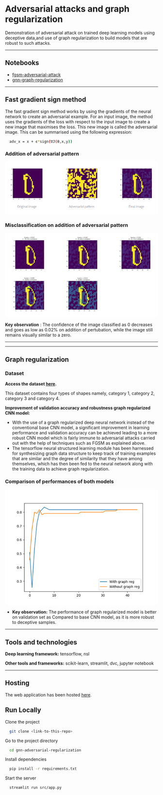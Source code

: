 
# Adversarial attacks and graph regularization

Demonstration of adversarial attack on trained deep learning models using 
deceptive data,and use of graph regularization to build models that 
are robust to such attacks.

---






##  Notebooks
* [fgsm-adversarial-attack](https://colab.research.google.com/drive/1rKE1V_7jXRgRr1r25vvTtNHRtjrOw6Ot?usp=sharing)
* [gnn-graph-regularization](https://colab.research.google.com/drive/1-kYI-APEC_X8r-goM-bIj4nbkeM-Mx-F?usp=sharing)
---

## Fast gradient sign method
The fast gradient sign method works by using the gradients of the 
neural network to create an adversarial example. For an input 
image, the method uses the gradients of the loss with respect to 
the input image to create a new image that maximises the loss. 
This new image is called the adversarial image. 
This can be summarised using the following expression:
```bash
  adv_x = x + ϵ*sign(∇J(θ,x,y))
```

### Addition of adversarial pattern

![App Screenshot](https://github.com/SharadSaha/gnn-adversarial-regularization/blob/main/src/images/grid1.png?raw=true)

### Misclassification on addition of adversarial pattern

![App Screenshot](https://github.com/SharadSaha/gnn-adversarial-regularization/blob/main/src/images/grid2.png?raw=true)

**Key observation** : The confidence of the image classified as 0 decreases and goes as low as 0.02% on addition of pertubation, while the image still remains visually similar to a zero.

****
****

## Graph regularization

### Dataset

**Access the dataset [here](https://drive.google.com/drive/folders/1iF8R25augxNtgyGYo4p9Ddu0pArzGcD7?usp=sharing).**

This dataset contains four types of shapes namely, category 1, category 2, category 3 and category 4.




**Improvement of validation accuracy and robustness graph regularized CNN model:**
* With the use of a graph regularized deep neural network instead of the conventional base CNN model, a significant improvement in learning performance and validation accuracy can be achieved leading to a more robust CNN model which is fairly immune to adversarial attacks carried out with the help of techniques such as FGSM as explained above.
* The tensorflow neural structured learning module has been harnessed for synthesizing graph data structure to keep track of training examples that are similar and the degree of similarity that they have among themselves, which has then been fed to the neural network along with the training data to achieve graph regularization.


### Comparison of performances of both models

![App Screenshot](https://github.com/SharadSaha/gnn-adversarial-regularization/blob/main/src/images/history.png?raw=true)
* **Key observation:** The performance of graph regularized model is better on validation set as Compared to base CNN model, as it is more robust to deceptive samples.
---

## Tools and technologies

**Deep learning framework:** tensorflow, nsl

**Other tools and frameworks:** scikit-learn, streamlit, dvc, jupyter notebook


--- 

## Hosting

The web application has been hosted [here](https://share.streamlit.io/sharadsaha/gnn-adversarial-regularization/main/src/app.py).


## Run Locally

Clone the project

```bash
  git clone <link-to-this-repo>
```

Go to the project directory

```bash
  cd gnn-adversarial-regularization
```

Install dependencies

```bash
  pip install -r requirements.txt

```

Start the server

```bash
  streamlit run src/app.py
```
